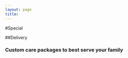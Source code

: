 ```yaml
---
layout: page
title: 
---
```


#Special

##Delivery

### Custom care packages to best serve your family
